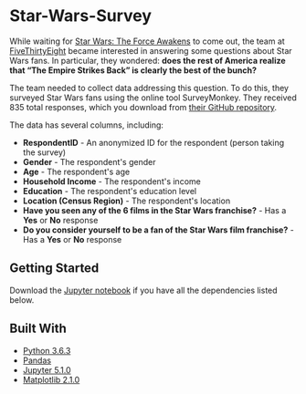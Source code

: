 # Star-Wars-Survey
While waiting for [Star Wars: The Force Awakens](https://en.wikipedia.org/wiki/Star_Wars:_The_Force_Awakens) to come out, the team at [FiveThirtyEight](http://fivethirtyeight.com/) became interested in answering some questions about Star Wars fans. In particular, they wondered: **does the rest of America realize that “The Empire Strikes Back” is clearly the best of the bunch?**

The team needed to collect data addressing this question. To do this, they surveyed Star Wars fans using the online tool SurveyMonkey. They received 835 total responses, which you download from [their GitHub repository](https://github.com/fivethirtyeight/data/tree/master/star-wars-survey).

The data has several columns, including:

- **RespondentID** - An anonymized ID for the respondent (person taking the survey)
- **Gender** - The respondent's gender
- **Age** - The respondent's age
- **Household Income** - The respondent's income
- **Education** - The respondent's education level
- **Location (Census Region)** - The respondent's location
- **Have you seen any of the 6 films in the Star Wars franchise?** - Has a **Yes** or **No** response
- **Do you consider yourself to be a fan of the Star Wars film franchise?** - Has a **Yes** or **No** response

## Getting Started

Download the [Jupyter notebook](https://github.com/arjunchndr/Star-Wars-Survey/blob/master/Star%20Wars%20Survey.ipynb) if you have all the dependencies listed below. 

## Built With

* [Python 3.6.3](https://www.python.org/downloads/) 
* [Pandas](http://pandas.pydata.org/pandas-docs/stable/install.html) 
* [Jupyter 5.1.0](http://jupyter.org/install.html) 
* [Matplotlib 2.1.0](https://matplotlib.org/2.1.0/index.html)

